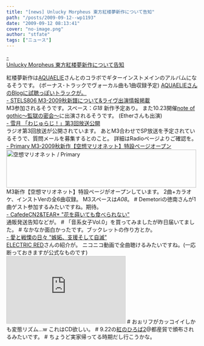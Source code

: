 ```yaml
---
title: "[news] Unlucky Morpheus 東方紅楼夢新作について告知"
path: "/posts/2009-09-12--wp1193"
date: "2009-09-12 08:13:41"
cover: "no-image.png"
author: "stfate"
tags: ["ニュース"]
---
```


<style type="text/css">
<!--
p {white-space: pre-wrap};
-->
</style>

<a class="topics" href="http://sound.jp/ankimo/" target="_blank">- Unlucky Morpheus 東方紅楼夢新作について告知</a>
<div class="news">紅楼夢新作は<a href="http://www.k4.dion.ne.jp/~aquaelie/" target="_blank">AQUAELIE</a>さんとのコラボでギターインストメインのアルバムになるそうです。
(ボーナス･トラックでヴォーカル曲も1曲収録予定)
<a href="http://xi-diary.cocolog-nifty.com/blog/" target="_blank">AQUAELIEさんのBlogに試聴っぽいトラックが。</a></div>
<a class="topics" href="http://www.stels806.com/" target="_blank">- STELS806 M3-2009秋新譜について&ライヴ出演情報掲載</a>
<div class="news">M3参加されるそうです。スペース：<em>G18</em>
新作予定あり。
また10.23開催<a href="http://ip.tosp.co.jp/i.asp?I=kangoku1111" target="_blank">note of gothic～監獄の密会～</a>に出演されるそうです。
(Etherさんも出演)</div>
<a class="topics" href="http://aonokioku.sakura.ne.jp/setsugetsu/" target="_blank">- 雪月 「わじゅらじ！」第3回放送公開</a>
<div class="news">ラジオ第3回放送が公開されています。
あとM3合わせでSP放送を予定されているそうで、質問メールを募集するとのこと。
詳細はRadioページよりご確認を。</div>
<a class="topics" href="http://primary-yuiko.com/4th_single/marionette/" target="_blank">- Primary M3-2009秋新作【空想マリオネット】特設ページオープン</a>
<div class="news"><a href="http://primary-yuiko.com/4th_single/marionette/" target="_blank"><img src="http://primary-yuiko.com/4th_single/marionette/marionette_bn-001.jpg" border="0"  WIDTH="500" HEIGHT="100" alt="空想マリオネット / Primary"></a>
M3新作【空想マリオネット】特設ページがオープンしています。
2曲+カラオケ、インストVerの全6曲収録。
M3スペースは<em>A08</em>。
# Demetoriの徳南さんが1曲ゲスト参加するみたいですね。期待。</div>
<a class="topics" href="http://homepage2.nifty.com/cn2/" target="_blank">- CafedeCN2&TEAR* "花を蒔いても食べられない"</a>
<div class="news">通販発送告知などが。
# 「音系女子Vol.0」を買ってみましたが昨日届いてました。
# なかなか面白かったです。ブックレットの作り方とか。</div>
<a class="topics" href="http://cobhc.blog40.fc2.com/" target="_blank">- 愛と戦慄の日々 "嫉妬、支援そして自滅"</a>
<div class="news"><a href="http://punya.jp/keikoku/" target="_blank">ELECTRIC RED</a>さんの紹介が。
ニコニコ動画で全曲聴けるみたいですね。(一応断っておきますが公式なものです)
<iframe width="312" height="176" src="http://ext.nicovideo.jp/thumb/sm8178159" scrolling="no" style="border:solid 1px #CCC;" frameborder="0"><a href="http://www.nicovideo.jp/watch/sm8178159">【ニコニコ動画】【東方メタルアレンジ】RED HAZARD DEMO【紅のひろば2】</a></iframe>
# おぉリフがカッコイイしかも変態リズム…w これはCD欲しい。
# 9.22の<a href="http://www.puniket.com/aka/" target="_blank">紅のひろば2</a>@都産貿で頒布されるみたいです。
# ちょうど実家帰ってる時期だし行こうかな。</div>
